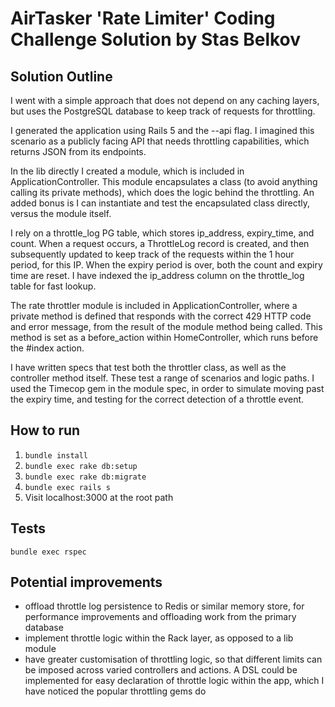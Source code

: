 # AirTasker 'Rate Limiter' Coding Challenge Solution by Stas Belkov

## Solution Outline

I went with a simple approach that does not depend on any caching layers, but uses the PostgreSQL database to keep track of requests for throttling.

I generated the application using Rails 5 and the --api flag. I imagined this scenario as a publicly facing API that needs throttling capabilities, which returns JSON from its endpoints.

In the lib directly I created a module, which is included in ApplicationController. This module encapsulates a class (to avoid anything calling its private methods),
which does the logic behind the throttling. An added bonus is I can instantiate and test the encapsulated class directly, versus the module itself.

I rely on a throttle_log PG table, which stores ip_address, expiry_time, and count. When a request occurs, a ThrottleLog record is created,
and then subsequently updated to keep track of the requests within the 1 hour period, for this IP. When the expiry period is over, both the count and expiry time are reset. I have indexed the
ip_address column on the throttle_log table for fast lookup.

The rate throttler module is included in ApplicationController, where a private method is defined that responds with the correct 429 HTTP code and error message, from the result of the module method being called.
This method is set as a before_action within HomeController, which runs before the #index action.

I have written specs that test both the throttler class, as well as the controller method itself. These test a range of scenarios and logic paths. I used the Timecop gem in the module spec, in order to simulate moving past the expiry time, and testing
for the correct detection of a throttle event.

## How to run

1. `bundle install`
2. `bundle exec rake db:setup`
3. `bundle exec rake db:migrate`
4. `bundle exec rails s`
5. Visit localhost:3000 at the root path

## Tests

`bundle exec rspec`

## Potential improvements

- offload throttle log persistence to Redis or similar memory store, for performance improvements and offloading work from the primary database
- implement throttle logic within the Rack layer, as opposed to a lib module
- have greater customisation of throttling logic, so that different limits can be imposed across varied controllers and actions. A DSL could be implemented for easy declaration of throttle logic within
the app, which I have noticed the popular throttling gems do
